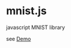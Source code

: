# mnist.js
javascript MNIST library

see [Demo](http://amrocs.github.io/mnist_demo/index.html "demo")
